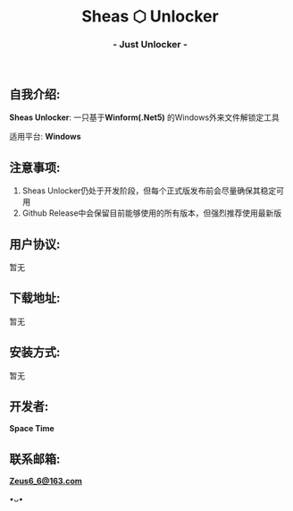 <h1 align="center">Sheas ⬡ Unlocker</h1>
<h3 align="center">- Just Unlocker -</h3>
</br>

## 自我介绍:
**Sheas Unlocker**: 一只基于**Winform(.Net5)** 的Windows外来文件解锁定工具

适用平台: **Windows**

## 注意事项:
1. Sheas Unlocker仍处于开发阶段，但每个正式版发布前会尽量确保其稳定可用
2. Github Release中会保留目前能够使用的所有版本，但强烈推荐使用最新版

## 用户协议:
暂无

## 下载地址:
暂无

## 安装方式:
暂无

## 开发者:
**Space Time**

## 联系邮箱:
**Zeus6_6@163.com**

•ᴗ•
